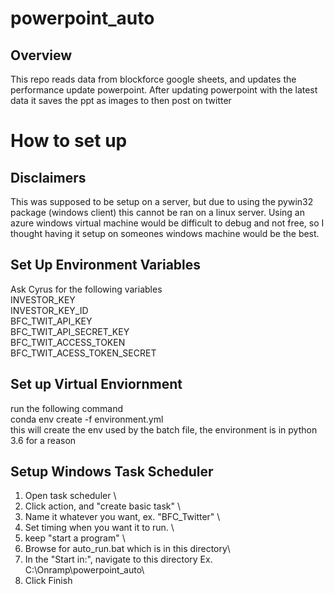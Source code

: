 # powerpoint_auto
## Overview 
This repo reads data from blockforce google sheets, and updates the performance update powerpoint. After updating powerpoint with the latest data it saves the ppt as images to then post on twitter 
# How to set up
## Disclaimers
This was supposed to be setup on a server, but due to using the pywin32 package (windows client) this cannot be ran on a linux server. 
Using an azure windows virtual machine would be difficult to debug and not free, so I thought having it setup on someones windows machine would be the best. 

## Set Up Environment Variables 
Ask Cyrus for the following variables \
INVESTOR_KEY\
INVESTOR_KEY_ID \
BFC_TWIT_API_KEY\
BFC_TWIT_API_SECRET_KEY\
BFC_TWIT_ACCESS_TOKEN\
BFC_TWIT_ACESS_TOKEN_SECRET

## Set up Virtual Enviornment 
run the following command\
conda env create -f environment.yml\
this will create the env used by the batch file, the environment is in python 3.6 for a reason

## Setup Windows Task Scheduler 
1. Open task scheduler \ 
2. Click action, and "create basic task" \
3. Name it whatever you want, ex. "BFC_Twitter" \
4. Set timing when you want it to run. \
5. keep "start a program" \
6. Browse for auto_run.bat which is in this directory\
7. In the "Start in:", navigate to this directory Ex. C:\Onramp\powerpoint_auto\
8. Click Finish





